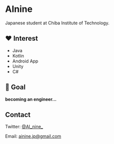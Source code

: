 # AInine
Japanese student at Chiba Institute of Technology.

## :heart: Interest
- Java
- Kotlin
- Android App
- Unity
- C#

## :checkered_flag: Goal
**becoming an engineer...**

## Contact
Twitter: [@AI_nine_](https://twitter.com/AI_nine_)

Email: ainine.jp@gmail.com
